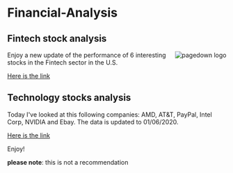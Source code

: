 # Financial-Analysis

## Fintech stock analysis
<a href="https://github.com/rstudio/pagedown"><img src="https://www.google.com/url?sa=i&url=https%3A%2F%2Fwww.logoisus.com%2Fproduct%2Ffintech-logo%2F&psig=AOvVaw0wBhesDd7bJGzgRWBqaVnA&ust=1591113468750000&source=images&cd=vfe&ved=0CAIQjRxqFwoTCOjDz-r94OkCFQAAAAAdAAAAABAJ" alt="pagedown logo" align="right" /></a>
 Enjoy a new update of the performance of 6 interesting
 stocks in the Fintech sector in the U.S.
 
[Here is the link](https://rawcdn.githack.com/elior631/Financial-Analysis/34eb74d69caaa8a9febaa3989dfee3d2156b4cbd/Fintech%20preferred%20stocks%20analysis.html) 

## Technology stocks analysis
Today I've looked at this following companies: AMD, AT&T, PayPal, Intel Corp, NVIDIA and Ebay.
The data is updated to 01/06/2020.

[Here is the link](https://rawcdn.githack.com/elior631/Financial-Analysis/2d59729443a6093dc9821c11bb728e39aba89637/Top_Tech_stocks_Q2_2020.html)

Enjoy!


**please note**: this is not a recommendation


